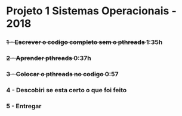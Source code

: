 # Projeto 1 Sistemas Operacionais - 2018

<h3><s> 1 - Escrever o codigo completo sem o pthreads </s> 1:35h</h3>
<h3><s> 2 - Aprender pthreads </s> 0:37h</h3>
<h3><s> 3 - Colocar o pthreads no codigo </s> 0:57</h3>
<h3> 4 - Descobiri se esta certo o que foi feito </h3>
<h3> 5 - Entregar </h3>
